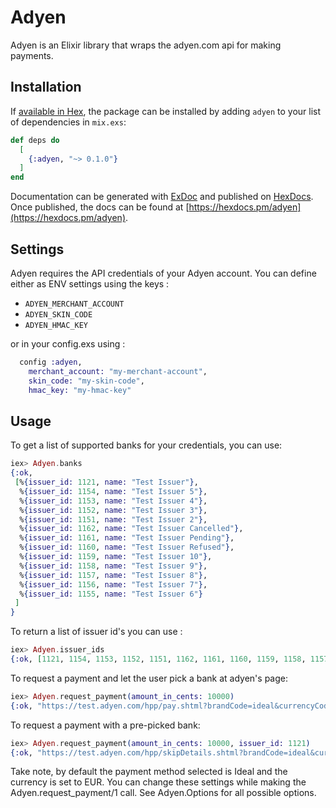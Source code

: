 # Adyen

Adyen is an Elixir library that wraps the adyen.com api for making
payments.

## Installation

If [available in Hex](https://hex.pm/docs/publish), the package can be installed
by adding `adyen` to your list of dependencies in `mix.exs`:

```elixir
def deps do
  [
    {:adyen, "~> 0.1.0"}
  ]
end
```

Documentation can be generated with [ExDoc](https://github.com/elixir-lang/ex_doc)
and published on [HexDocs](https://hexdocs.pm). Once published, the docs can
be found at [https://hexdocs.pm/adyen](https://hexdocs.pm/adyen).

## Settings
Adyen requires the API credentials of your Adyen account. You can define
either as ENV settings using the keys :
- `ADYEN_MERCHANT_ACCOUNT`
- `ADYEN_SKIN_CODE`
- `ADYEN_HMAC_KEY`

or in your config.exs using :

```elixir
  config :adyen,
    merchant_account: "my-merchant-account",
    skin_code: "my-skin-code",
    hmac_key: "my-hmac-key"
```

## Usage

To get a list of supported banks for your credentials, you can use:

```elixir
iex> Adyen.banks
{:ok,
 [%{issuer_id: 1121, name: "Test Issuer"},
  %{issuer_id: 1154, name: "Test Issuer 5"},
  %{issuer_id: 1153, name: "Test Issuer 4"},
  %{issuer_id: 1152, name: "Test Issuer 3"},
  %{issuer_id: 1151, name: "Test Issuer 2"},
  %{issuer_id: 1162, name: "Test Issuer Cancelled"},
  %{issuer_id: 1161, name: "Test Issuer Pending"},
  %{issuer_id: 1160, name: "Test Issuer Refused"},
  %{issuer_id: 1159, name: "Test Issuer 10"},
  %{issuer_id: 1158, name: "Test Issuer 9"},
  %{issuer_id: 1157, name: "Test Issuer 8"},
  %{issuer_id: 1156, name: "Test Issuer 7"},
  %{issuer_id: 1155, name: "Test Issuer 6"}
 ]
}
```

To return a list of issuer id's you can use :

```elixir
iex> Adyen.issuer_ids
{:ok, [1121, 1154, 1153, 1152, 1151, 1162, 1161, 1160, 1159, 1158, 1157, 1156, 1155]}
```

To request a payment and let the user pick a bank at adyen's page:

```elixir
iex> Adyen.request_payment(amount_in_cents: 10000)
{:ok, "https://test.adyen.com/hpp/pay.shtml?brandCode=ideal&currencyCode=EUR&merchantAccount=BondsPlatform&merchantReference=64b6785d-3bfc-4df5-98f4-9ee6c122e48a&merchantSig=wtrHpjhykN5lIBkMKscOh6%2BgBJbJTtHRQGGJF86oZbw%3D&paymentAmount=10000&sessionValidity=2017-10-03T13%3A30%3A18%2B00%3A00&skinCode=Y5mxfUVI"}
```

To request a payment with a pre-picked bank:
```elixir
iex> Adyen.request_payment(amount_in_cents: 10000, issuer_id: 1121)
{:ok, "https://test.adyen.com/hpp/skipDetails.shtml?brandCode=ideal&currencyCode=EUR&issuerId=1121&merchantAccount=BondsPlatform&merchantReference=08b69494-97fa-41c2-a637-fcdebf53bf55&merchantSig=1B6ahlrK7nQc11oQxy9w2FU9N8HPRJL1YezDDxP5BZg%3D&paymentAmount=10000&sessionValidity=2017-10-03T13%3A32%3A07%2B00%3A00&skinCode=Y5mxfUVI"}
```

Take note, by default the payment method selected is Ideal and the
currency is set to EUR. You can change these settings while making the
Adyen.request_payment/1 call. See Adyen.Options for all possible options.